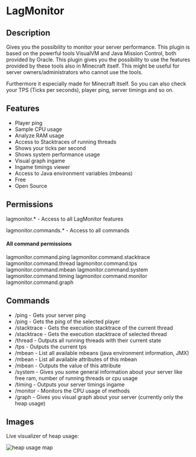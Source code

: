 # LagMonitor

## Description

Gives you the possibility to monitor your server performance. This plugin is based on the powerful tools VisualVM and
Java Mission Control, both provided by Oracle. This plugin gives you the possibility to use the features provided by
these tools also in Minecraft itself. This might be useful for server owners/administrators who cannot use the tools.

Furthermore it especially made for Minecraft itself. So you can also check your TPS (Ticks per seconds), player ping,
server timings and so on.

## Features

* Player ping
* Sample CPU usage
* Analyze RAM usage
* Access to Stacktraces of running threads
* Shows your ticks per second
* Shows system performance usage
* Visual graph ingame
* Ingame timings viewer
* Access to Java environment variables (mbeans)
* Free
* Open Source

## Permissions

lagmonitor.* - Access to all LagMonitor features

lagmonitor.commands.* - Access to all commands

#### All command permissions
lagmonitor.command.ping
lagmonitor.command.stacktrace
lagmonitor.command.thread
lagmonitor.command.tps
lagmonitor.command.mbean
lagmonitor.command.system
lagmonitor.command.timing
lagmonitor.command.monitor
lagmonitor.command.graph

## Commands

* /ping - Gets your server ping
* /ping <player> - Gets the ping of the selected player
* /stacktrace - Gets the execution stacktrace of the current thread
* /stacktrace <threadName> - Gets the execution stacktrace of selected thread
* /thread - Outputs all running threads with their current state
* /tps - Outputs the current tps
* /mbean - List all available mbeans (java environment information, JMX)
* /mbean <beanName> - List all available attributes of this mbean
* /mbean <beanName> <attribute> - Outputs the value of this attribute
* /system - Gives you some general information about your server like free ram, number of running threads or cpu usage
* /timing - Outputs your server timings ingame
* /monitor - Monitors the CPU usage of methods
* /graph - Gives you visual graph about your server (currently only the heap usage)

## Images

Live visualizer of heap usage:

![heap usage map](http://i.imgur.com/Yiz9h6G.png)